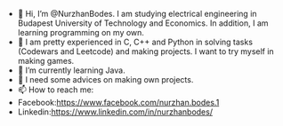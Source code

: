 - 👋 Hi, I’m @NurzhanBodes. I am studying electrical engineering in Budapest University of Technology and Economics. In addition, I am learning programming on my own.
- 👀 I am pretty experienced in C, C++ and Python in solving tasks (Codewars and Leetcode) and making projects. I want to try myself in making games.
- 🌱 I’m currently learning Java.
- 💞️ I need some advices on making own projects.
- 📫 How to reach me:
-   Facebook:https://www.facebook.com/nurzhan.bodes.1
-   Linkedin:https://www.linkedin.com/in/nurzhanbodes/

<!---
NurzhanBodes/NurzhanBodes is a ✨ special ✨ repository because its `README.md` (this file) appears on your GitHub profile.
You can click the Preview link to take a look at your changes.
--->
